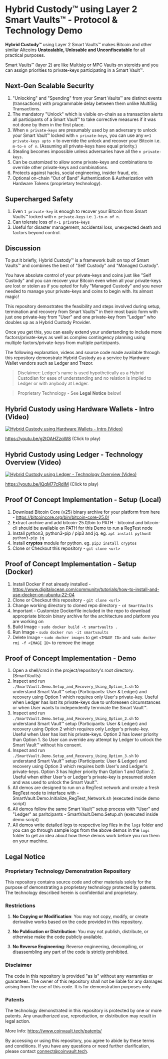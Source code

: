 # Hybrid Custody™ using Layer 2 Smart Vaults™ - Protocol & Technology Demo

**Hybrid Custody™** using Layer 2 Smart Vaults™ makes Bitcoin and other similar Altcoins **Unstealable, Unlosable and Unconfiscatable** for all practical purposes.

Smart Vaults™ (layer 2) are like Multisig or MPC Vaults on steroids and you can assign priorities to private-keys participating in a Smart Vault™. 

## Next-Gen Scalable Security

1. "Unlocking" and "Spending" from your Smart Vaults™ are distinct events (transactions) with programmable delay between them unlike MultiSig Transactions.
2. The mandatory "Unlock" which is visible on-chain as a transaction alerts all participants of a Smart Vault™ to take corrective measures if it was not done by them in the first place.
2. When `m private-keys` are presumably used by an adversary to unlock your Smart Vault™ locked with `n private-keys`, you can use any `m+1 private-keys upto n` to override the unlock and recover your Bitcoin i.e. `m-to-n of n`. (Assuming all private-keys have equal priority.)
3. Stealing becomes impossible unless adversaries have all the `n private-keys`.
4. Can be customized to allow some private-keys and combinations to override other private-keys and combinations.
4. Protects against hacks, social engineering, insider fraud, etc.
5. Optional on-chain “Out of Band” Authentication & Autherization with Hardware Tokens (proprietary technology).

## Supercharged Safety

1. Even `1 private-key` is enough to recover your Bitcoin from Smart Vaults™ locked with `n private-keys` i.e. `1-to-n of n`.
2. Can tolerate loss of `n-1 private-keys`
3. Useful for disaster management, accidental loss, unexpected death and factors beyond control.

## Discussion

To put it briefly, Hybrid Custody™ is a framework built on top of Smart Vaults™ and combines the best of "Self Custody" and "Managed Custody".

You have absolute control of your private-keys and coins just like "Self Custody" and you can recover your Bitcoin even when all your private-keys are lost or stolen as if you opted for fully "Managed Custody" and you never needed to manage your private-keys and coins to begin with. Its almost magic!

This repository demostrates the feasibility and steps involved during setup, termination and recovery from Smart Vaults™ in their most basic form with just one private-key from "User" and one private-key from "Ledger" who doubles up as a Hybrid Custody Provider. 

Once you get this, you can easily extend your undertanding to include more factors/private-keys as well as complex contingency planning using multiple factors/private-keys from multiple participants.

The following explanation, videos and source code made available through this repository demonstrate Hybrid Custody as a service by Hardware Wallet vendors such as Ledger and Trezor.

>Disclaimer: Ledger's name is used hypothetically as a Hybrid Custodian for ease of understanding and no relation is implied to Ledger or with anybody at Ledger.

>Proprietary Technology - See **Legal Notice** below!

## Hybrid Custody using Hardware Wallets - Intro (Video)

[![Hybrid Custody using Hardware Wallets - Intro (Video)](https://img.youtube.com/vi/g2tOAHZzqW8/mqdefault.jpg)](https://www.youtube.com/watch?v=g2tOAHZzqW8)

https://youtu.be/g2tOAHZzqW8 (Click to play)

## Hybrid Custody using Ledger - Technology Overview (Video)

[![Hybrid Custody using Ledger - Technology Overview (Video)](https://img.youtube.com/vi/IQqM77cRdIM/mqdefault.jpg)](https://www.youtube.com/watch?v=IQqM77cRdIM)

https://youtu.be/IQqM77cRdIM (Click to play)

## Proof Of Concept Implementation - Setup (Local)

1. Download Bitcoin Core (v25) binary archive for your platform from here - https://bitcoincore.org/bin/bitcoin-core-25.0/
2. Extract archive and add bitcoin-25.0/bin to PATH - bitcoind and bitcoin-cli should be available on PATH for this Demo to run a RegTest node
3. Install python3, python3-pip / pip3 and jq. eg. `apt install python3 python3-pip jq`
4. Install **cryptos** module for python. eg. `pip3 install cryptos`
5. Clone or Checkout this repository - `git clone <url>`

## Proof of Concept Implementation - Setup (Docker)

1. Install Docker if not already installed - https://www.digitalocean.com/community/tutorials/how-to-install-and-use-docker-on-ubuntu-22-04
2. Clone or Checkout this repository - `git clone <url>`
3. Change working directory to cloned repo directory - `cd SmartVaults`
4. Important - Customize Dockerfile included in the repo to download appropriate bitcoin binary archive for the architecture and platform you are working on
5. Build Image - `sudo docker build -t smartvaults .`
6. Run Image - `sudo docker run -it smartvaults`
7. Delete Image - `sudo docker images` to get `<IMAGE ID>` and `sudo docker rmi -f <IMAGE ID>` to remove the image

## Proof of Concept Implementation - Demo

1. Open a shell/cmd in the project/repository's root directory. (SmartVaults)
2. Inspect and run `./SmartVault.Demo.Setup_and_Recovery_Using_Option_1.sh` to understand Smart Vault™ setup (Participants: User & Ledger) and recovery using Option 1 which requires only User's private-key. Useful when Ledger has lost its private-keys due to unforeseen circumstances or when User wants to independently terminate the Smart Vault™.
3. Inspect and run `./SmartVault.Demo.Setup_and_Recovery_Using_Option_2.sh` to understand Smart Vault™ setup (Participants: User & Ledger) and recovery using Option 2 which requires only Ledger's private-key. Useful when User has lost his private-keys. Option 2 has lower priority than Option 1. So User can override any attempt by Ledger to unlock the Smart Vault™ without his consent.
4. Inspect and run `./SmartVault.Demo.Setup_and_Recovery_Using_Option_3.sh` to understand Smart Vault™ setup (Participants: User & Ledger) and recovery using Option 3 which requires both User's and Ledger's private-keys. Option 3 has higher priority than Option 1 and Option 2. Useful when either User's or Ledger's private-key is presumed stolen and was used to unlock the Smart Vault™. 
5. All demos are designed to run on a RegTest network and create a fresh RegTest node to interface with - SmartVault.Demo.Initialize_RegTest_Network.sh (executed inside demo script) 
6. All demos follow the same Smart Vault™ setup process with "User" and "Ledger" as paritcipants - SmartVault.Demo.Setup.sh (executed inside demo script) 
7. All demos write detailed logs to respective log files in the `logs` folder and you can go through sample logs from the above demos in the `logs` folder to get an idea about how these demos work before you run them on your machine.

## Legal Notice

### Proprietary Technology Demonstration Repository

This repository contains source code and other materials solely for the purpose of demonstrating a proprietary technology protected by patents. The technology described herein is confidential and proprietary.

### Restrictions

1. **No Copying or Modification**: You may not copy, modify, or create derivative works based on the code provided in this repository.

2. **No Publication or Distribution**: You may not publish, distribute, or otherwise make the code publicly available.

3. **No Reverse Engineering**: Reverse engineering, decompiling, or disassembling any part of the code is strictly prohibited.

### Disclaimer

The code in this repository is provided "as is" without any warranties or guarantees. The owner of this repository shall not be liable for any damages arising from the use of this code. It is for demonstration purposes only.

### Patents

The technology demonstrated in this repository is protected by one or more patents. Any unauthorized use, reproduction, or distribution may result in legal action.

More Info: https://www.coinvault.tech/patents/

By accessing or using this repository, you agree to abide by these terms and conditions. If you have any questions or need further clarification, please contact connect@coinvault.tech.

